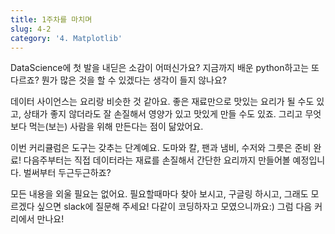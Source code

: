 ```yaml
---
title: 1주차를 마치며
slug: 4-2
category: '4. Matplotlib'
---
```


DataScience에 첫 발을 내딛은 소감이 어떠신가요? 지금까지 배운 python하고는 또 다르죠? 뭔가 많은 것을 할 수 있겠다는 생각이 들지 않나요?

데이터 사이언스는 요리랑 비슷한 것 같아요. 좋은 재료만으로 맛있는 요리가 될 수도 있고, 상태가 좋지 않더라도 잘 손질해서 영양가 있고 맛있게 만들 수도 있죠. 그리고 무엇보다 먹는(보는) 사람을 위해 만든다는 점이 닮았어요. 

이번 커리큘럼은 도구는 갖추는 단계예요. 도마와 칼, 팬과 냄비, 수저와 그릇은 준비 완료! 다음주부터는 직접 데이터라는 재료를 손질해서 간단한 요리까지 만들어볼 예정입니다. 벌써부터 두근두근하죠?

모든 내용을 외울 필요는 없어요. 필요할때마다 찾아 보시고, 구글링 하시고, 그래도 모르겠다 싶으면 slack에 질문해 주세요! 다같이 코딩하자고 모였으니까요:) 그럼 다음 커리에서 만나요!
